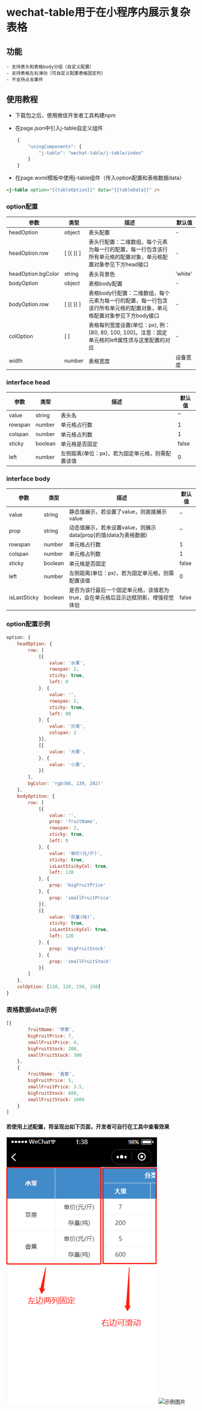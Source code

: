 # wechat-table用于在小程序内展示复杂表格

## 功能

    - 支持表头和表格body分组（自定义配置）
    - 支持表格左右滑动（可自定义配置表格固定列）
    - 不支持点击事件

## 使用教程

* 下载包之后，使用微信开发者工具构建npm

* 在page.json中引入j-table自定义组件

``` js
    {
        "usingComponents": {
            "j-table": "wechat-table/j-table/index"
        }
    }
```

* 在page.wxml模板中使用j-table组件（传入option配置和表格数据data）

``` html
<j-table option="{{tableOption}}" data="{{tableData}}" />
```

### option配置

| 参数 | 类型 | 描述 | 默认值 |
|-----|-----|-----|-------|
| headOption | object  | 表头配置   | -     |
| headOption.row | [ [{ }] ]  | 表头行配置：二维数组，每个元素为每一行的配置，每一行包含该行所有单元格的配置对象，单元格配置对象参见下方head接口   | -     |
| headOption.bgColor | string  | 表头背景色   | 'white'     |
| bodyOption | object  | 表格body配置   | -     |
| bodyOption.row | [ [{ }] ]  | 表格body行配置：二维数组，每个元素为每一行的配置，每一行包含该行所有单元格的配置对象，单元格配置对象参见下方body接口   | -     |
| colOption | [ ]  | 表格每列宽度设置(单位：px), 例：[80, 80, 100, 100]。注意：固定单元格的left属性须与这里配置的对应   | -     |
| width | number  | 表格宽度  | 设备宽度     |

### interface head

| 参数 | 类型 | 描述 | 默认值 |
|-----|-----|-----|-------|
| value | string  | 表头名   | ''     |
| rowspan | number  | 单元格占行数  |   1  |
| colspan| number  | 单元格占列数   | 1  |
| sticky| boolean  | 单元格是否固定  | false  |
| left| number  |  左侧距离(单位：px)，若为固定单元格，则需配置该值  | 0  |

### interface body

| 参数 | 类型 | 描述 | 默认值 |
|-----|-----|-----|-------|
| value | string  | 静态值展示，若设置了value，则直接展示value   | ''     |
| prop| string  | 动态值展示，若未设置value，则展示data[prop]的值(data为表格数据)   | ''     |
| rowspan | number  | 单元格占行数  |   1  |
| colspan| number  | 单元格占列数   | 1  |
| sticky| boolean  | 单元格是否固定  | false  |
| left| number  |  左侧距离(单位：px)，若为固定单元格，则需配置该值  | 0  |
| isLastSticky| boolean  | 是否为该行最后一个固定单元格，该值若为true，会在单元格后显示边框阴影，增强视觉体验  | false  |

### option配置示例

``` js
option: {
    headOption: {
        row: [
            [{
                value: '水果',
                rowspan: 2,
                sticky: true,
                left: 0
            }, {
                value: '',
                rowspan: 2,
                sticky: true,
                left: 80
            }, {
                value: '分类',
                colspan: 2
            }],
            [{
                value: '大果',
            }, {
                value: '小果',
            }]
        ],
        bgColor: 'rgb(66, 139, 202)'
    },
    bodyOptiton: {
        row: [
            [{
                value: '',
                prop: 'fruitName',
                rowspan: 2,
                sticky: true,
                left: 0
            }, {
                value: '单价(元/斤)',
                sticky: true,
                isLastStickyCol: true,
                left: 120
            }, {
                prop: 'bigFruitPrice'
            }, {
                prop: 'smallFruitPrice'
            }],
            [{
                value: '存量(吨)',
                sticky: true,
                isLastStickyCol: true,
                left: 120
            }, {
                prop: 'bigFruitStock'
            }, {
                prop: 'smallFruitStock'
            }]
        ]
    },
    colOption: [120, 120, 150, 150]
}
```

### 表格数据data示例

``` js
[{
        fruitName: '苹果',
        bigFruitPrice: 7,
        smallFruitPrice: 4,
        bigFruitStock: 200,
        smallFruitStock: 300
    },
    {
        fruitName: '香蕉',
        bigFruitPrice: 5,
        smallFruitPrice: 3.5,
        bigFruitStock: 600,
        smallFruitStock: 1000
    }
]
```

#### 若使用上述配置，将呈现出如下页面，开发者可自行在工具中查看效果

![示例图片](./images/j-table-example.jpg)
![示例图片](https://github.com/woshixiaoniqiu/wechat-table/blob/master/images/j-table-example.jpg)
